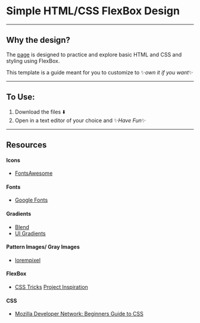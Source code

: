 # Simple HTML/CSS FlexBox Design

----
## Why the design?
The [page](https://coming-soon/) is designed to practice and explore basic HTML and CSS and styling using FlexBox.

This template is a guide meant for you to customize to ✨*own it if you want*✨







----
## To Use:
1. Download the files ⬇️
2. Open in a text editor of your choice and ✨*Have Fun*✨

----
## Resources
#### Icons
* [FontsAwesome](https://fontawesome.com/v4.7/icons/)

#### Fonts
* [Google Fonts](https://fonts.google.com/)

#### Gradients
* [Blend](http://colinkeany.com/blend/)
* [UI Gradients](https://uigradients.com)

#### Pattern Images/ Gray Images
* [lorempixel](https://lorempixel.com/)

#### FlexBox
* [CSS Tricks](https://css-tricks.com/snippets/css/a-guide-to-flexbox/)
   [Project Inspiration](https://eneax.github.io/learn-flexbox/)
   
#### CSS
* [Mozilla Developer Network: Beginners Guide to CSS](https://developer.mozilla.org/en-US/docs/Learn/CSS/Introduction_to_CSS)